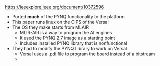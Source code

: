 https://ieeexplore.ieee.org/document/10372596
- Ported **much** of the PYNQ functionality to the platform
- This paper runs linux on the CIPS of the Versal
- The OS they make starts from MLAIR
	- MLIR-AIR is a way to program the AI engines
	- It used the PYNQ 2.7 image as a starting point
	- Includes installed PYNQ library that is nonfunctional
- They had to modify the PYNQ Library to work on Versal
	- Versal uses a .pdi file to program the board instead of a bitstream
	- 